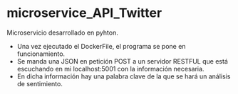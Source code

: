 # microservice_API_Twitter

Microservicio desarrollado en pyhton.

- Una vez ejecutado el DockerFile, el programa se pone en funcionamiento.
- Se manda una JSON en petición POST a un servidor RESTFUL que está escuchando en mi localhost:5001 con la información necesaria.
- En dicha información hay una palabra clave de la que se hará un análisis de sentimiento.


